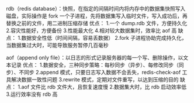 rdb（redis database）：快照，在指定的间隔时间内将内存中的数据集快照写入磁盘，实际操作是 fork 一个子进程，先将数据集写入临时文件，写入成功后，再替换之前的文件，用二进制压缩存储
优点：
1.一个 dump.rdb 文件，方便持久化
2.容灾性能好，方便备份
3.性能最大化
4.相对较大数据集时，效率比 aof 高
缺点：
1.数据安全性低（时间间隔，容易丢数据）
2.fork 子进程协助完成持久化，当数据集过大时，可能导致服务暂停几百毫秒

aof（append only file）：以日志的形式记录服务器的每一个写、删除操作，以文本记录
优点：
1.数据安全，三种同步策略：每秒同步（异步）、每修改同步（同步）、不同步
2.append 模式，只要日志写入数据不会丢失，redis-check-aof 工具解决数据一致性问题
3.rewrite 模式，定期对文件重写，以达到压缩的目的
缺点：
1.aof 文件比 rdb 文件大，且恢复速度慢
2.数据集大时，比 rdb 启动效率低
3.运行效率没有 rdb 高